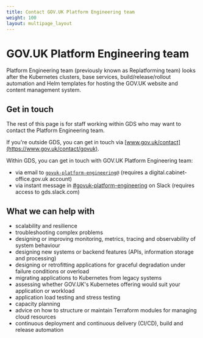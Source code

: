 ```yaml
---
title: Contact GOV.UK Platform Engineering team
weight: 100
layout: multipage_layout
---
```


# GOV.UK Platform Engineering team

Platform Engineering team (previously known as Replatforming team) looks after the Kubernetes clusters, base services, build/release/rollout automation and Helm templates for hosting the GOV.UK website and content management system.

## Get in touch

The rest of this page is for staff working within GDS who may want to contact the Platform Engineering team.

If you're outside GDS, you can get in touch via [www.gov.uk/contact](https://www.gov.uk/contact/govuk).

Within GDS, you can get in touch with GOV.UK Platform Engineering team:

- via email to [`govuk-platform-engineering@`](mailto:govuk-platform-engineering@digital.cabinet-office.gov.uk) (requires a digital.cabinet-office.gov.uk account)
- via instant message in [#govuk-platform-engineering](https://gds.slack.com/channels/govuk-platform-engineering) on Slack (requires access to gds.slack.com)

## What we can help with

- scalability and resilience
- troubleshooting complex problems
- designing or improving monitoring, metrics, tracing and observability of system behaviour
- designing new systems or backend features (APIs, information storage and processing)
- designing or retrofitting applications for graceful degradation under failure conditions or overload
- migrating applications to Kubernetes from legacy systems
- assessing whether GOV.UK's Kubernetes offering would suit your application or workload
- application load testing and stress testing
- capacity planning
- advice on how to structure or maintain Terraform modules for managing cloud resources
- continuous deployment and continuous delivery (CI/CD), build and release automation
